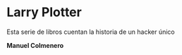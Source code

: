 # Larry Plotter

Esta serie de libros cuentan la historia de un hacker único


**Manuel Colmenero**
